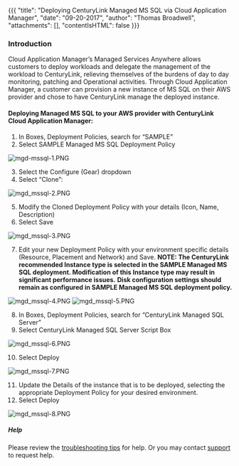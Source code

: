{{{
  "title": "Deploying CenturyLink Managed MS SQL via Cloud Application Manager",
  "date": "09-20-2017",
  "author": "Thomas Broadwell",
  "attachments": [],
  "contentIsHTML": false
}}}

### Introduction
Cloud Application Manager’s Managed Services Anywhere allows customers to deploy workloads and delegate the management of the workload to CenturyLink, relieving themselves of the burdens of day to day monitoring, patching and Operational activities.  Through Cloud Application Manager, a customer can provision a new instance of MS SQL on their AWS provider and chose to have CenturyLink manage the deployed instance.

#### Deploying Managed MS SQL to your AWS provider with CenturyLink Cloud Application Manager:
1.	In Boxes, Deployment Policies, search for “SAMPLE”
2.	Select SAMPLE Managed MS SQL Deployment Policy 

![mgd-mssql-1.PNG](../../images/cloud-application-manager/mgd_mssql-1.PNG)

3.	Select the Configure (Gear) dropdown 
4.	Select “Clone”:

![mgd_mssql-2.PNG](../../images/cloud-application-manager/mgd_mssql-2.PNG)

5.	Modify the Cloned Deployment Policy with your details (Icon, Name, Description) 
6.	Select Save

![mgd_mssql-3.PNG](../../images/cloud-application-manager/mgd_mssql-3.PNG)

7.	Edit your new Deployment Policy with your environment specific details (Resource, Placement and Network) and Save. 
**NOTE:  The CenturyLink recommended Instance type is selected in the SAMPLE Managed MS SQL deployment.  Modification of this Instance type may result in significant performance issues.**
**Disk configuration settings should remain as configured in SAMPLE Managed MS SQL deployment policy.**

![mgd_mssql-4.PNG](../../images/cloud-application-manager/mgd_mssql-4.PNG)
![mgd_mssql-5.PNG](../../images/cloud-application-manager/mgd_mssql-5.PNG)

8.	In Boxes, Deployment Policies, search for “CenturyLink Managed SQL Server”
9.	Select CenturyLink Managed SQL Server Script Box

![mgd_mssql-6.PNG](../../images/cloud-application-manager/mgd_mssql-6.PNG)

10.	Select Deploy

![mgd_mssql-7.PNG](../../images/cloud-application-manager/mgd_mssql-7.PNG)

11.	Update the Details of the instance that is to be deployed, selecting the appropriate Deployment Policy for your desired environment.
12.	Select Deploy

![mgd_mssql-8.PNG](../../images/cloud-application-manager/mgd_mssql-8.PNG)

##### Help

Please review the [troubleshooting tips](../Troubleshooting/troubleshooting-tips.md) for help. Or you may contact [support](http://managedservices.ctl.io) to request help.
